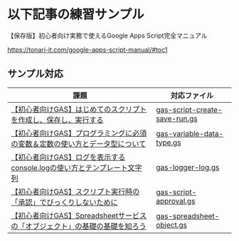 # 以下記事の練習サンプル

【保存版】初心者向け実務で使えるGoogle Apps Script完全マニュアル

https://tonari-it.com/google-apps-script-manual/#toc1

## サンプル対応

|課題|対応ファイル| 
|-|-| 
|[【初心者向けGAS】はじめてのスクリプトを作成し、保存し、実行する](https://tonari-it.com/gas-script-create-save-run/)|[gas-script-create-save-run.gs](gas-script-create-save-run.gs)|
|[【初心者向けGAS】プログラミングに必須の変数＆定数の使い方とデータ型について](https://tonari-it.com/gas-variable-data-type/)|[gas-variable-data-type.gs](gas-variable-data-type.gs)|
|[【初心者向けGAS】ログを表示するconsole.logの使い方とテンプレート文字列](https://tonari-it.com/gas-logger-log/)|[gas-logger-log.gs](gas-logger-log.gs)|
|[【初心者向けGAS】スクリプト実行時の「承認」でびっくりしないために](https://tonari-it.com/gas-script-approval/)|[gas-script-approval.gs](gas-script-approval.gs)|
|[【初心者向けGAS】Spreadsheetサービスの「オブジェクト」の基礎の基礎を知ろう](https://tonari-it.com/gas-spreadsheet-object/)|[gas-spreadsheet-object.gs](gas-spreadsheet-object.gs)|

